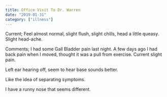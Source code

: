 ```yaml
---
title: Office Visit To Dr. Warren
date: "2019-01-31"
category: ["illness"]
---
```


Current;  Feel almost normal, slight flush, slight chills, head a little queasy. Slight head-ache.

Comments;  I had some Gall Bladder pain last night. A few days ago I had back pain when I moved, thought it was a pull from exercise.  Current slight pain.

Left ear hearing off, seem to hear base sounds better.

Like the idea of separating symptoms.

I have a runny nose that seems different.
